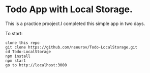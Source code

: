 # Todo App with Local Storage.
This is a practice prooject.I completed this simple app in two days.

To start:

```
clone this repo
git clone https://github.com/nsourov/Todo-LocalStorage.git
cd Todo-LocalStorage
npm install
npm start
go to http://localhost:3000
```